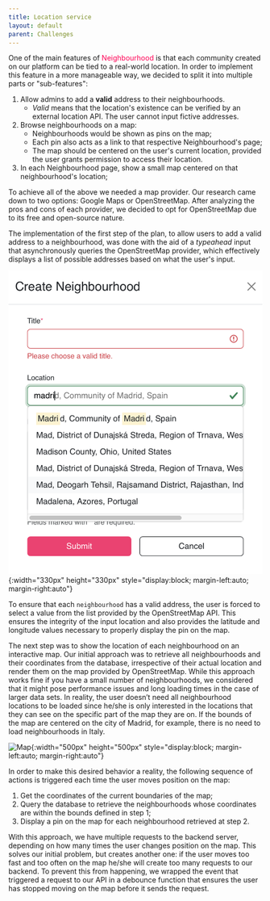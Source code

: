 ```yaml
---
title: Location service
layout: default
parent: Challenges
---
```


One of the main features of <span style="color:#FF0054">Neighbourhood</span> is that each community created on our platform can be tied to a real-world location. In order to implement this feature in a more manageable way, we decided to split it into multiple parts or "sub-features":

1. Allow admins to add a **valid** address to their neighbourhoods.
   - _Valid_ means that the location's existence can be verified by an external location API. The user cannot input fictive addresses.
2. Browse neighbourhoods on a map:
   - Neighbourhoods would be shown as pins on the map;
   - Each pin also acts as a link to that respective Neighbourhood's page;
   - The map should be centered on the user's current location, provided the user grants permission to access their location.
3. In each Neighbourhood page, show a small map centered on that neighbourhood's location;

To achieve all of the above we needed a map provider. Our research came down to two options: Google Maps or OpenStreetMap. After analyzing the pros and cons of each provider, we decided to opt for OpenStreetMap due to its free and open-source nature.

The implementation of the first step of the plan, to allow users to add a valid address to a neighbourhood, was done with the aid of a _typeahead_ input that asynchronously queries the OpenStreetMap provider, which effectively displays a list of possible addresses based on what the user's input.

![Typeahead Input](../assets/images/location_search.png){:width="330px" height="330px" style="display:block; margin-left:auto; margin-right:auto"}

To ensure that each `neighbourhood` has a valid address, the user is forced to select a value from the list provided by the OpenStreetMap API. This ensures the integrity of the input location and also provides the latitude and longitude values necessary to properly display the pin on the map.

The next step was to show the location of each neighbourhood on an interactive map. Our initial approach was to retrieve all neighbourhoods and their coordinates from the database, irrespective of their actual location and render them on the map provided by OpenStreetMap. While this approach works fine if you have a small number of neighbourhoods, we considered that it might pose performance issues and long loading times in the case of larger data sets. In reality, the user doesn’t need all neighbourhood locations to be loaded since he/she is only interested in the locations that they can see on the specific part of the map they are on. If the bounds of the map are centered on the city of Madrid, for example, there is no need to load neighbourhoods in Italy.

![Map](../assets/images/map.png){:width="500px" height="500px" style="display:block; margin-left:auto; margin-right:auto"}

In order to make this desired behavior a reality, the following sequence of actions is triggered each time the user moves position on the map:

1. Get the coordinates of the current boundaries of the map;
2. Query the database to retrieve the neighbourhoods whose coordinates are within the bounds defined in step 1;
3. Display a pin on the map for each neighbourhood retrieved at step 2.

With this approach, we have multiple requests to the backend server, depending on how many times the user changes position on the map. This solves our initial problem, but creates another one: if the user moves too fast and too often on the map he/she will create too many requests to our backend. To prevent this from happening, we wrapped the event that triggered a request to our API in a debounce function that ensures the user has stopped moving on the map before it sends the request.
